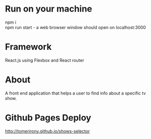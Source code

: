 
# Run on your machine #
npm i
<br/>
npm run start - a web browser window should open on localhost:3000

# Framework #

React.js using Flexbox and React router

# About #
A front end application that helps a user to find info about a specific tv show.

# Github Pages Deploy #
http://tomerirony.github.io/shows-selector
